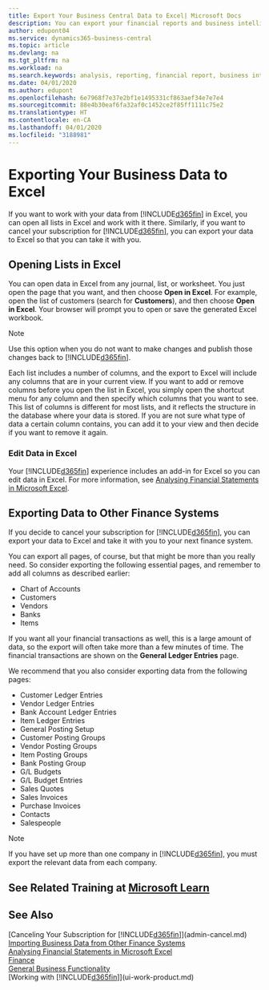 ```yaml
---
title: Export Your Business Central Data to Excel| Microsoft Docs
description: You can export your financial reports and business intelligence data from Business Central  to Excel, or open your data in Excel.
author: edupont04
ms.service: dynamics365-business-central
ms.topic: article
ms.devlang: na
ms.tgt_pltfrm: na
ms.workload: na
ms.search.keywords: analysis, reporting, financial report, business intelligence, BI, Excel
ms.date: 04/01/2020
ms.author: edupont
ms.openlocfilehash: 6e7968f7e37e2bf1e1495331cf863aef34e7e7e4
ms.sourcegitcommit: 88e4b30eaf6fa32af0c1452ce2f85ff1111c75e2
ms.translationtype: HT
ms.contentlocale: en-CA
ms.lasthandoff: 04/01/2020
ms.locfileid: "3188981"
---
```

# <a name="exporting-your-business-data-to-excel"></a>Exporting Your Business Data to Excel
If you want to work with your data from [!INCLUDE[d365fin](includes/d365fin_md.md)] in Excel, you can open all lists in Excel and work with it there. Similarly, if you want to cancel your subscription for [!INCLUDE[d365fin](includes/d365fin_md.md)], you can export your data to Excel so that you can take it with you.

## <a name="opening-lists-in-excel"></a>Opening Lists in Excel
You can open data in Excel from any journal, list, or worksheet. You just open the page that you want, and then choose **Open in Excel**. For example, open the list of customers (search for **Customers**), and then choose **Open in Excel**. Your browser will prompt you to open or save the generated Excel workbook.  

> [!NOTE]
> Use this option when you do not want to make changes and publish those changes back to [!INCLUDE[d365fin](includes/d365fin_md.md)].  

Each list includes a number of columns, and the export to Excel will include any columns that are in your current view. If you want to add or remove columns before you open the list in Excel, you simply open the shortcut menu for any column and then specify which columns that you want to see. This list of columns is different for most lists, and it reflects the structure in the database where your data is stored. If you are not sure what type of data a certain column contains, you can add it to your view and then decide if you want to remove it again.  

### <a name="edit-data-in-excel"></a>Edit Data in Excel
Your [!INCLUDE[d365fin](includes/d365fin_md.md)] experience includes an add-in for Excel so you can edit data in Excel. For more information, see [Analysing Financial Statements in Microsoft Excel](finance-analyze-excel.md).  

## <a name="exporting-data-to-other-finance-systems"></a>Exporting Data to Other Finance Systems
If you decide to cancel your subscription for [!INCLUDE[d365fin](includes/d365fin_md.md)], you can export your data to Excel and take it with you to your next finance system.  

You can export all pages, of course, but that might be more than you really need. So consider exporting the following essential pages, and remember to add all columns as described earlier:  

* Chart of Accounts  
* Customers  
* Vendors  
* Banks  
* Items  

If you want all your financial transactions as well, this is a large amount of data, so the export will often take more than a few minutes of time. The financial transactions are shown on the **General Ledger Entries** page.  

We recommend that you also consider exporting data from the following pages:  

* Customer Ledger Entries  
* Vendor Ledger Entries  
* Bank Account Ledger Entries  
* Item Ledger Entries  
* General Posting Setup  
* Customer Posting Groups  
* Vendor Posting Groups  
* Item Posting Groups  
* Bank Posting Group  
* G/L Budgets  
* G/L Budget Entries  
* Sales Quotes  
* Sales Invoices  
* Purchase Invoices  
* Contacts  
* Salespeople  

> [!NOTE]  
>   If you have set up more than one company in [!INCLUDE[d365fin](includes/d365fin_md.md)], you must export the relevant data from each company.

## <a name="see-related-training-at-microsoft-learn"></a>See Related Training at [Microsoft Learn](/learn/modules/configure-powerbi-excel-dynamics-365-business-central/index)

## <a name="see-also"></a>See Also
[Canceling Your Subscription for [!INCLUDE[d365fin](includes/d365fin_md.md)]](admin-cancel.md)  
[Importing Business Data from Other Finance Systems](across-import-data-configuration-packages.md)  
[Analysing Financial Statements in Microsoft Excel](finance-analyze-excel.md)  
[Finance](finance.md)  
[General Business Functionality](ui-across-business-areas.md)  
[Working with [!INCLUDE[d365fin](includes/d365fin_md.md)]](ui-work-product.md)  
